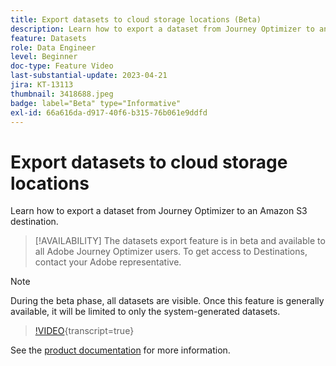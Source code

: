```yaml
---
title: Export datasets to cloud storage locations (Beta)
description: Learn how to export a dataset from Journey Optimizer to an Amazon S3 destination.
feature: Datasets
role: Data Engineer
level: Beginner
doc-type: Feature Video
last-substantial-update: 2023-04-21
jira: KT-13113
thumbnail: 3418688.jpeg
badge: label="Beta" type="Informative"
exl-id: 66a616da-d917-40f6-b315-76b061e9ddfd
---
```

# Export datasets to cloud storage locations

Learn how to export a dataset from Journey Optimizer to an Amazon S3 destination.

>[!AVAILABILITY]
>The datasets export feature is in beta and available to all Adobe Journey Optimizer users. To get access to Destinations, contact your Adobe representative.  

>[!NOTE]
>During the beta phase, all datasets are visible. Once this feature is generally available, it will be limited to only the system-generated datasets. 

>[!VIDEO](https://video.tv.adobe.com/v/3418688/?quality=12&learn=on){transcript=true}

See the [product documentation](https://experienceleague.adobe.com/docs/journey-optimizer/using/data-management/datasets/export-datasets.html?lang=en) for more information.
